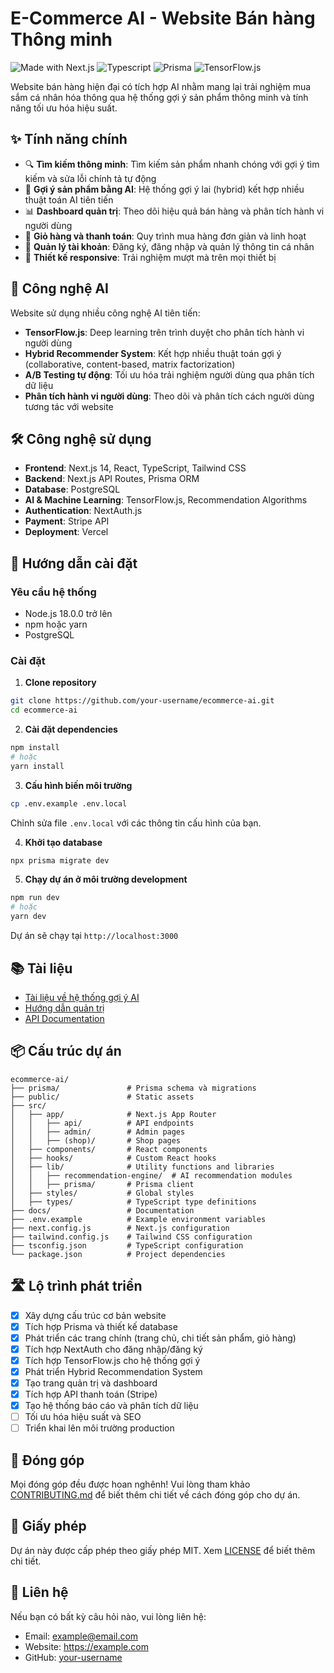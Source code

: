 # E-Commerce AI - Website Bán hàng Thông minh

![Made with Next.js](https://img.shields.io/badge/Made%20with-Next.js-000000?style=for-the-badge&logo=next.js&labelColor=000000)
![Typescript](https://img.shields.io/badge/TypeScript-3178C6?style=for-the-badge&logo=typescript&logoColor=white)
![Prisma](https://img.shields.io/badge/Prisma-2D3748?style=for-the-badge&logo=prisma&logoColor=white)
![TensorFlow.js](https://img.shields.io/badge/TensorFlow.js-FF6F00?style=for-the-badge&logo=tensorflow&logoColor=white)

Website bán hàng hiện đại có tích hợp AI nhằm mang lại trải nghiệm mua sắm cá nhân hóa thông qua hệ thống gợi ý sản phẩm thông minh và tính năng tối ưu hóa hiệu suất.

## ✨ Tính năng chính

- 🔍 **Tìm kiếm thông minh**: Tìm kiếm sản phẩm nhanh chóng với gợi ý tìm kiếm và sửa lỗi chính tả tự động
- 🤖 **Gợi ý sản phẩm bằng AI**: Hệ thống gợi ý lai (hybrid) kết hợp nhiều thuật toán AI tiên tiến
- 📊 **Dashboard quản trị**: Theo dõi hiệu quả bán hàng và phân tích hành vi người dùng
- 🛒 **Giỏ hàng và thanh toán**: Quy trình mua hàng đơn giản và linh hoạt
- 👤 **Quản lý tài khoản**: Đăng ký, đăng nhập và quản lý thông tin cá nhân
- 📱 **Thiết kế responsive**: Trải nghiệm mượt mà trên mọi thiết bị

## 🧠 Công nghệ AI

Website sử dụng nhiều công nghệ AI tiên tiến:

- **TensorFlow.js**: Deep learning trên trình duyệt cho phân tích hành vi người dùng
- **Hybrid Recommender System**: Kết hợp nhiều thuật toán gợi ý (collaborative, content-based, matrix factorization)
- **A/B Testing tự động**: Tối ưu hóa trải nghiệm người dùng qua phân tích dữ liệu
- **Phân tích hành vi người dùng**: Theo dõi và phân tích cách người dùng tương tác với website

## 🛠️ Công nghệ sử dụng

- **Frontend**: Next.js 14, React, TypeScript, Tailwind CSS
- **Backend**: Next.js API Routes, Prisma ORM
- **Database**: PostgreSQL
- **AI & Machine Learning**: TensorFlow.js, Recommendation Algorithms
- **Authentication**: NextAuth.js
- **Payment**: Stripe API
- **Deployment**: Vercel

## 🚀 Hướng dẫn cài đặt

### Yêu cầu hệ thống

- Node.js 18.0.0 trở lên
- npm hoặc yarn
- PostgreSQL

### Cài đặt

1. **Clone repository**
```bash
git clone https://github.com/your-username/ecommerce-ai.git
cd ecommerce-ai
```

2. **Cài đặt dependencies**
```bash
npm install
# hoặc
yarn install
```

3. **Cấu hình biến môi trường**
```bash
cp .env.example .env.local
```
Chỉnh sửa file `.env.local` với các thông tin cấu hình của bạn.

4. **Khởi tạo database**
```bash
npx prisma migrate dev
```

5. **Chạy dự án ở môi trường development**
```bash
npm run dev
# hoặc
yarn dev
```

Dự án sẽ chạy tại `http://localhost:3000`

## 📚 Tài liệu

- [Tài liệu về hệ thống gợi ý AI](./docs/AI-RECOMMENDATION-SYSTEM.md)
- [Hướng dẫn quản trị](./docs/ADMIN-GUIDE.md)
- [API Documentation](./docs/API-DOCS.md)

## 📦 Cấu trúc dự án

```
ecommerce-ai/
├── prisma/               # Prisma schema và migrations
├── public/               # Static assets
├── src/
│   ├── app/              # Next.js App Router
│   │   ├── api/          # API endpoints
│   │   ├── admin/        # Admin pages
│   │   ├── (shop)/       # Shop pages 
│   ├── components/       # React components
│   ├── hooks/            # Custom React hooks
│   ├── lib/              # Utility functions and libraries
│   │   ├── recommendation-engine/  # AI recommendation modules
│   │   ├── prisma/       # Prisma client
│   ├── styles/           # Global styles
│   ├── types/            # TypeScript type definitions
├── docs/                 # Documentation
├── .env.example          # Example environment variables
├── next.config.js        # Next.js configuration
├── tailwind.config.js    # Tailwind CSS configuration
├── tsconfig.json         # TypeScript configuration
└── package.json          # Project dependencies
```

## 🛣️ Lộ trình phát triển

- [x] Xây dựng cấu trúc cơ bản website
- [x] Tích hợp Prisma và thiết kế database
- [x] Phát triển các trang chính (trang chủ, chi tiết sản phẩm, giỏ hàng)
- [x] Tích hợp NextAuth cho đăng nhập/đăng ký
- [x] Tích hợp TensorFlow.js cho hệ thống gợi ý
- [x] Phát triển Hybrid Recommendation System
- [x] Tạo trang quản trị và dashboard
- [x] Tích hợp API thanh toán (Stripe)
- [x] Tạo hệ thống báo cáo và phân tích dữ liệu
- [ ] Tối ưu hóa hiệu suất và SEO
- [ ] Triển khai lên môi trường production

## 🤝 Đóng góp

Mọi đóng góp đều được hoan nghênh! Vui lòng tham khảo [CONTRIBUTING.md](./CONTRIBUTING.md) để biết thêm chi tiết về cách đóng góp cho dự án.

## 📝 Giấy phép

Dự án này được cấp phép theo giấy phép MIT. Xem [LICENSE](./LICENSE) để biết thêm chi tiết.

## 📧 Liên hệ

Nếu bạn có bất kỳ câu hỏi nào, vui lòng liên hệ:

- Email: example@email.com
- Website: https://example.com
- GitHub: [your-username](https://github.com/your-username) 